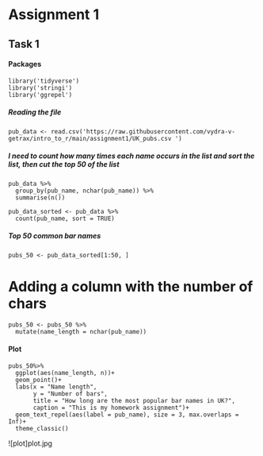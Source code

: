 # Assignment 1

## Task 1
#### Packages
```{r}
library('tidyverse')
library('stringi')
library('ggrepel')
```
##### Reading the file
```{r}
pub_data <- read.csv('https://raw.githubusercontent.com/vydra-v-getrax/intro_to_r/main/assignment1/UK_pubs.csv ')
```
##### I need to count how many times each name occurs in the list and sort the list, then cut the top 50 of the list
```{r}
pub_data %>%
  group_by(pub_name, nchar(pub_name)) %>% 
  summarise(n())

pub_data_sorted <- pub_data %>%
  count(pub_name, sort = TRUE)
```
##### Top 50 common bar names
```{r}
pubs_50 <- pub_data_sorted[1:50, ]
```
# Adding a column with the number of chars
```{r}
pubs_50 <- pubs_50 %>%
  mutate(name_length = nchar(pub_name))
```
#### Plot
```{r}
pubs_50%>%
  ggplot(aes(name_length, n))+
  geom_point()+
  labs(x = "Name length",
       y = "Number of bars",
       title = "How long are the most popular bar names in UK?",
       caption = "This is my homework assignment")+
  geom_text_repel(aes(label = pub_name), size = 3, max.overlaps = Inf)+
  theme_classic()
```
![plot]plot.jpg

